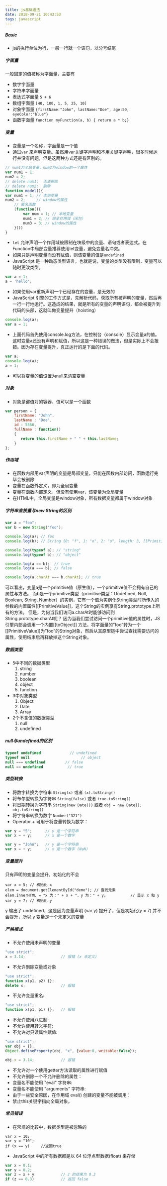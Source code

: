 ```yaml
---
title: js基础语法
date: 2018-09-21 10:43:53
tags: javascript
---
```

##### Basic
* js的执行单位为行，一般一行就一个语句，以分号结尾

##### 字面量
一般固定的值被称为字面量，主要有
* 数字字面量
* 字符串字面量
* 表达式字面量   `5 + 6`
* 数组字面量 `[40, 100, 1, 5, 25, 10]`
* 对象字面量 `{firstName:"John", lastName:"Doe", age:50, eyeColor:"blue"}`
* 函数字面量  `function myFunction(a, b) { return a * b;}`

##### 变量
* 变量是一个名称，字面量是一个值
* 通过`var` 来声明变量。虽然用var关键字声明和不用关键字声明，很多时候运行并没有问题，但是这两种方式还是有区别的。
```js
// num1为全局变量，num2为window的一个属性
var num1 = 1;
num2 = 2;
// delete num1;  无法删除
// delete num2;  删除
function model(){
var num1 = 1; // 本地变量
num2 = 2;     // window的属性
    // 匿名函数
    (function(){
        var num = 1; // 本地变量
        num1 = 2; // 继承作用域（闭包）
        num3 = 3; // window的属性
    }())
}
```
* `let` 允许声明一个作用域被限制在块级中的变量、语句或者表达式。在Function中局部变量推荐使用let变量，避免变量名冲突。
* 如果只是声明变量而没有赋值，则该变量的值是`undefined`
* JavaScript 是一种动态类型语言，也就是说，变量的类型没有限制，变量可以随时更改类型。
```js
var a = 1;
a = 'hello';
```
* 如果使用var重新声明一个已经存在的变量，是无效的
* JavaScript 引擎的工作方式是，先解析代码，获取所有被声明的变量，然后再一行一行地运行。这造成的结果，就是所有的变量的声明语句，都会被提升到代码的头部，这就叫做变量提升（hoisting）
```js
console.log(a);
var a = 1;
```
* 上面代码首先使用console.log方法，在控制台（console）显示变量a的值。这时变量a还没有声明和赋值，所以这是一种错误的做法，但是实际上不会报错。因为存在变量提升，真正运行的是下面的代码。
```js
var a;
console.log(a);
a = 1;
```
* 可以将变量的值设置为null来清空变量

##### 对象
* 对象是键值对的容器，值可以是一个函数
```js
var person = {
    firstName: "John",
    lastName : "Doe",
    id : 5566,
    fullName : function() 
	{
       return this.firstName + " " + this.lastName;
    }
};
```

##### 作用域
*  在函数内部用var声明的变量是局部变量，只能在函数内部访问，函数运行完毕会被删除
* 变量在函数外定义，即为全局变量
* 变量在函数内部定义，但没有使用var，该变量为全局变量
* 在HTML中，全局变量是window对象，所有数据变量都属于window对象

##### 字符串直接量与new String的区别
```js
var a = "foo";
var b = new String("foo");

console.log(a); // foo
console.log(b); // String {0: "f", 1: "o", 2: "o", length: 3, [[PrimitiveValue]]: "foo"}

console.log(typeof a); // "string"
console.log(typeof b); // "object"

console.log(a == b);  // true
console.log(a === b); // false

console.log(a.charAt === b.charAt); // true
```
可以看出，变量a是一个primitive值（原生值），一个primitive值不会拥有自己的属性与方法。
而b是一个primitive类型（primitive类型：Undefined, Null, Boolean, String, Number）的实例，它有一个值为实例化String类型时所传入的参数的内置属性[[PrimitiveValue]]，这个String的实例享有String.prototype上所有的方法。
但是，为何当我们访问a.charAt时能够访问到String.prototype.charAt呢？
因为当我们尝试访问一个primitive值的属性时，JS引擎内部会调用一个内置[[toObject]] 方法，将字面量的”foo”转为一个[[PrimitiveValue]]为”foo”的String对象，然后从其原型链中尝试查找需要访问的属性，使用结束后再释放掉这个String对象。

##### 数据类型
* 5中不同的数据类型
  1. string
  2. number
  3. boolean
  4. object
  5. function
* 3中对象类型
  1. Object
  2. Date
  3. Array
* 2个不含值的数据类型
  1. null
  2. undefined

##### null与undefined的区别
```js
typeof undefined             // undefined
typeof null                       // object
null === undefined         // false
null == undefined           // true
```

##### 类型转换
* 将数字转换为字符串  `String(x)` 或者 `(x).toString()`
* 将布尔型转换为字符串	`String(false)` 或者 `true.toString()`
* 将日期转换为字符串	`String(new Date())` 或者 `obj = new Date(); obj.toString()`
* 将字符串转换为数字	`Number("321")`
* Operator + 可用于将变量转换为数字：
```js
var y = "5";      // y 是一个字符串
var x = + y;      // x 是一个数字

var y = "John";   // y 是一个字符串
var x = + y;      // x 是一个数字 (NaN)
```

##### 变量提升
只有声明的变量会提升，初始化的不会
```
var x = 5; // 初始化 x
elem = document.getElementById("demo"); // 查找元素 
elem.innerHTML = "x 为：" + x + "，y 为：" + y;           // 显示 x 和 y
var y = 7; // 初始化 y
```
y 输出了 undefined，这是因为变量声明 (var y) 提升了，但是初始化(y = 7) 并不会提升，所以 y 变量是一个未定义的变量


##### 严格模式
* 不允许使用未声明的变量
```js
"use strict";
x = 3.14;                // 报错 (x 未定义)
```
* 不允许删除变量或对象
```js
"use strict";
function x(p1, p2) {}; 
delete x;                // 报错 
```
* 不允许变量重名:
```js
"use strict";
function x(p1, p1) {};   // 报错
```
* 不允许使用八进制:
* 不允许使用转义字符:
* 不允许对只读属性赋值:
```js
"use strict";
var obj = {};
Object.defineProperty(obj, "x", {value:0, writable:false});

obj.x = 3.14;            // 报错
```
* 不允许对一个使用getter方法读取的属性进行赋值
* 不允许删除一个不允许删除的属性：
* 变量名不能使用 "eval" 字符串:
* 变量名不能使用 "arguments" 字符串:
* 由于一些安全原因，在作用域 eval() 创建的变量不能被调用：
* 禁止this关键字指向全局对象。

##### 常见错误
* 在常规的比较中，数据类型是被忽略的
```
var x = 10;
var y = "10";
if (x == y)     //返回true
```
* JavaScript 中的所有数据都是以 64 位浮点型数据(float) 来存储
```js
var x = 0.1;
var y = 0.2;
var z = x + y            // z 的结果为 0.3
if (z == 0.3)            // 返回 false
```